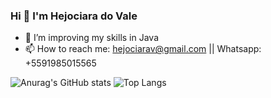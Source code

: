 ### Hi 👋 I'm Hejociara do Vale

- 🌱 I’m improving my skills in Java
- 📫 How to reach me: hejociarav@gmail.com || Whatsapp: +5591985015565



![Anurag's GitHub stats](https://github-readme-stats.vercel.app/api?username=Hejociara&show_icons=true&theme=dracula)
![Top Langs](https://github-readme-stats.vercel.app/api/top-langs/?username=Hejociara&layout=compact)
